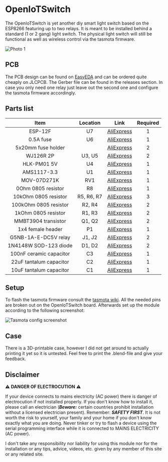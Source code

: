 # OpenIoTSwitch

The OpenIoTSwitch is yet another diy smart light switch based on the ESP8266 featuring up to two relays. It is meant to be installed behind a standard (1 or 2 gang) light switch. The physical light switch will still be functional as well as wireless control via the tasmota firmware.

![Photo 1](https://user-images.githubusercontent.com/17520641/106927142-2b645500-6712-11eb-9c8e-1161cf97c45c.png)

## PCB

The PCB design can be found on [EasyEDA](https://easyeda.com/kranwasser/openiotswitch) and can be ordered quite cheaply on JLCPCB. The Gerber file can be found in the releases section. In case you only need one relay just leave out the second one and configure the tasmota firmware accordingly.

## Parts list

|           Item          |  Location  |    Link    | Required |
|:-----------------------:|:----------:|:----------:|:--------:|
|         ESP-12F         |     U7     | [AliExpress](https://www.aliexpress.com/item/32339917567.html) |     1    |
|        0.5A fuse        |     U6     | [AliExpress](https://www.aliexpress.com/item/4000396818586.html) |     1    |
|   5x20mm fuse holder    |            | [AliExpress](https://www.aliexpress.com/item/32804593991.html) |     2    |
|        WJ126R 2P        |   U3, U5   | [AliExpress](https://www.aliexpress.com/item/32897358721.html) |     2    |
|       HLK-PM01 5V       |     U4     | [AliExpress](https://www.aliexpress.com/item/32705471039.html) |     1    |
|       AMS1117-3.3       |     U1     | [AliExpress](https://www.aliexpress.com/item/32844980545.html) |     1    |
|       MOV-07D271K       |     RV1    | [AliExpress](https://www.aliexpress.com/item/32847435105.html) |     1    |
|    0Ohm 0805 resistor   |     R8     | [AliExpress](https://www.aliexpress.com/item/32858225842.html) |     1    |
|   10kOhm 0805 resistor  | R5, R6, R7 | [AliExpress](https://www.aliexpress.com/item/32858225842.html) |     3    |
|  100kOhm 0805 resistor  |   R2, R4   | [AliExpress](https://www.aliexpress.com/item/32858225842.html) |     2    |
|   1kOhm 0805 resistor   |   R1, R3   | [AliExpress](https://www.aliexpress.com/item/32858225842.html) |     2    |
|   MMBT3904 transistor   |   Q1, Q2   | [AliExpress](https://www.aliexpress.com/item/32840835639.html) |     2    |
|    1x4 female header    |     P1     | [AliExpress](https://www.aliexpress.com/item/32858478594.html) |     1    |
|   G5NB-1A-E-DC5V relay  |   J1, J2   | [AliExpress](https://www.aliexpress.com/item/32888982845.html) |     2    |
|  1N4148W SOD-123 diode  |   D1, D2   | [AliExpress](https://www.aliexpress.com/item/32868523818.html) |     2    |
| 100nF ceramic capacitor |     C3     | [AliExpress](https://www.aliexpress.com/item/32853487845.html) |     1    |
| 22uF tantalum capacitor |     C2     | [AliExpress](https://www.aliexpress.com/item/32844177755.html) |     1    |
| 10uF tantalum capacitor |     C1     | [AliExpress](https://www.aliexpress.com/item/32846663127.html) |     1    |

## Setup

To flash the tasmota firmware consult the [tasmota wiki](https://github.com/arendst/Tasmota/wiki). All the needed pins are broken out on the OpenIoTSwitch board. Afterwards set up the module according to the following screenshot:

![Tasmota config screenshot](https://user-images.githubusercontent.com/17520641/106927810-d07f2d80-6712-11eb-9095-ffc351793db3.png "Tasmota configuration")

## Case

There is a 3D-printable case, however I did not get around to actually printing it yet so it is untested. Feel free to print the .blend-file and give your feedback.

## Disclaimer

:warning: **DANGER OF ELECTROCUTION** :warning:

If your device connects to mains electricity (AC power) there is danger of electrocution if not installed properly. If you don't know how to install it, please call an electrician (***Beware:*** certain countries prohibit installation without a licensed electrician present). Remember: _**SAFETY FIRST**_. It is not worth the risk to yourself, your family and your home if you don't know exactly what you are doing. Never tinker or try to flash a device using the serial programming interface while it is connected to MAINS ELECTRICITY (AC power).

I don't take any responsibility nor liability for using this module nor for the installation or any tips, advice, videos, etc. given by any member of this site or any related site.